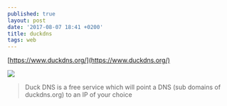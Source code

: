 ```yaml
---
published: true
layout: post
date: '2017-08-07 18:41 +0200'
title: duckdns
tags: web
---
```

[https://www.duckdns.org/](https://www.duckdns.org/)

![](https://www.duckdns.org/img/ducky_icon_medium.png)

> Duck DNS is a free service which will point a DNS (sub domains of duckdns.org) to an IP of your choice
